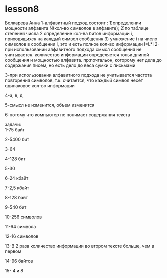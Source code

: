 # lesson8
Болкарева Анна
1-алфавитный подход состоит :
 1)определении мощности алфавита N(кол-во символов в алфавите);
 2)по таблице степеней числа 2 определение кол-ва битов информации i, приходящихся на каждый символ сообщения
 3) умножение i на число символов в сообщении I, это и есть полное кол-во информации I=L*i
    2-при использовании алфавитного подхода смысл сообщения не учитывается. количество информации определяется тольк длиной сообщения и мощностью алфавита. пр:почтальон, которому нет дела до содержания писем, но есть дело до веса сумки с письмами
  
 3-при использовании алфавитного подхода не учитывается частота повторения символов, т.к. считается, что каждый символ несёт одинаковое кол-во информации
  
 4-а, в, д
  
 5-смысл не изменится, объем изменится
  
 6-потому что компьютер не понимает содержания текста
  
  задачи:  
1-75 байт

2-5400 бит 

3-64

4-128 бит

5-30

6-24 кбайт

7-2,5 кбайт

8-128 байт

9-540 бит

10-256 символов

11-64 символа

12-16 символов

13-В 2 раза количество информации во втором тексте больше, чем в первом

14-96 байтов

15- 4 и 8
